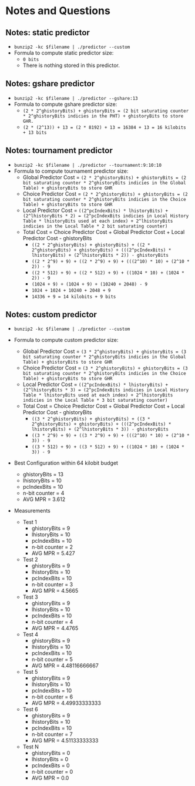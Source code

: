 # Notes and Questions

## Notes: static predictor

* `bunzip2 -kc $filename | ./predictor --custom`
* Formula to compute static predictor size:
  * `0 bits`
  * There is nothing stored in this predictor.

## Notes: gshare predictor

* `bunzip2 -kc $filename | ./predictor --gshare:13`
* Formula to compute gshare predictor size:
  * `(2 * 2^ghistoryBits) + ghistoryBits = (2 bit saturating counter * 2^ghistoryBits indicies in the PHT) + ghistoryBits to store GHR.`
  * `(2 * (2^13)) + 13 = (2 * 8192) + 13 = 16384 + 13 = 16 kilobits + 13 bits`

## Notes: tournament predictor

* `bunzip2 -kc $filename | ./predictor --tournament:9:10:10`
* Formula to compute tournament predictor size:
  * Global Predictor Cost = `(2 * 2^ghistoryBits) + ghistoryBits = (2 bit saturating counter * 2^ghistoryBits indicies in the Global Table) + ghistoryBits to store GHR`
  * Choice Predictor Cost = `(2 * 2^ghistoryBits) + ghistoryBits = (2 bit saturating counter * 2^ghistoryBits indicies in the Choice Table) + ghistoryBits to store GHR`
  * Local Predictor Cost = `((2^pcIndexBits) * lhistoryBits) + (2^lhistoryBits * 2) = (2^pcIndexBits indicies in Local History Table * lhistoryBits used at each index) + 2^lhistoryBits indicies in the Local Table * 2 bit saturating counter)`
  * Total Cost = Choice Predictor Cost + Global Predictor Cost + Local Predictor Cost - ghistoryBits
    * `((2 * 2^ghistoryBits) + ghistoryBits) + ((2 * 2^ghistoryBits) + ghistoryBits) + (((2^pcIndexBits) * lhistoryBits) + (2^lhistoryBits * 2)) - ghistoryBits`
    * `((2 * 2^9) + 9) + ((2 * 2^9) + 9) + (((2^10) * 10) + (2^10 * 2)) - 9`
    * `((2 * 512) + 9) + ((2 * 512) + 9) + ((1024 * 10) + (1024 * 2)) - 9`
    * `(1024 + 9) + (1024 + 9) + (10240 + 2048) - 9`
    * `1024 + 1024 + 10240 + 2048 + 9`
    * `14336 + 9 = 14 kilobits + 9 bits`

## Notes: custom predictor

* `bunzip2 -kc $filename | ./predictor --custom`
* Formula to compute custom predictor size:
  * Global Predictor Cost = `(3 * 2^ghistoryBits) + ghistoryBits = (3 bit saturating counter * 2^ghistoryBits indicies in the Global Table) + ghistoryBits to store GHR`
  * Choice Predictor Cost = `(3 * 2^ghistoryBits) + ghistoryBits = (3 bit saturating counter * 2^ghistoryBits indicies in the Choice Table) + ghistoryBits to store GHR`
  * Local Predictor Cost = `((2^pcIndexBits) * lhistoryBits) + (2^lhistoryBits * 3) = (2^pcIndexBits indicies in Local History Table * lhistoryBits used at each index) + 2^lhistoryBits indicies in the Local Table * 3 bit saturating counter)`
  * Total Cost = Choice Predictor Cost + Global Predictor Cost + Local Predictor Cost - ghistoryBits
    * `((3 * 2^ghistoryBits) + ghistoryBits) + ((3 * 2^ghistoryBits) + ghistoryBits) + (((2^pcIndexBits) * lhistoryBits) + (2^lhistoryBits * 3)) - ghistoryBits`
    * `((3 * 2^9) + 9) + ((3 * 2^9) + 9) + (((2^10) * 10) + (2^10 * 3)) - 9`
    * `((3 * 512) + 9) + ((3 * 512) + 9) + ((1024 * 10) + (1024 * 3)) - 9`

* Best Configuration within 64 kilobit budget
  * ghistoryBits = 13
  * lhistoryBits = 10
  * pcIndexBits = 10
  * n-bit counter = 4
  * AVG MPR = 3.612
* Measurements
  * Test 1
    * ghistoryBits = 9
    * lhistoryBits = 10
    * pcIndexBits = 10
    * n-bit counter = 2
    * AVG MPR = 5.427
  * Test 2
    * ghistoryBits = 9
    * lhistoryBits = 10
    * pcIndexBits = 10
    * n-bit counter = 3
    * AVG MPR = 4.5665
  * Test 3
    * ghistoryBits = 9
    * lhistoryBits = 10
    * pcIndexBits = 10
    * n-bit counter = 4
    * AVG MPR = 4.4765
  * Test 4
    * ghistoryBits = 9
    * lhistoryBits = 10
    * pcIndexBits = 10
    * n-bit counter = 5
    * AVG MPR = 4.48116666667
  * Test 5
    * ghistoryBits = 9
    * lhistoryBits = 10
    * pcIndexBits = 10
    * n-bit counter = 6
    * AVG MPR = 4.49933333333
  * Test 6
    * ghistoryBits = 9
    * lhistoryBits = 10
    * pcIndexBits = 10
    * n-bit counter = 7
    * AVG MPR = 4.51133333333
  * Test N
    * ghistoryBits = 0
    * lhistoryBits = 0
    * pcIndexBits = 0
    * n-bit counter = 0
    * AVG MPR = 0.0
